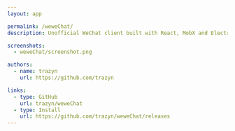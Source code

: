 ```yaml
---
layout: app

permalink: /weweChat/
description: Unofficial WeChat client built with React, MobX and Electron.

screenshots:
  - weweChat/screenshot.png

authors:
  - name: trazyn
    url: https://github.com/trazyn

links:
  - type: GitHub
    url: trazyn/weweChat
  - type: Install
    url: https://github.com/trazyn/weweChat/releases
---
```


